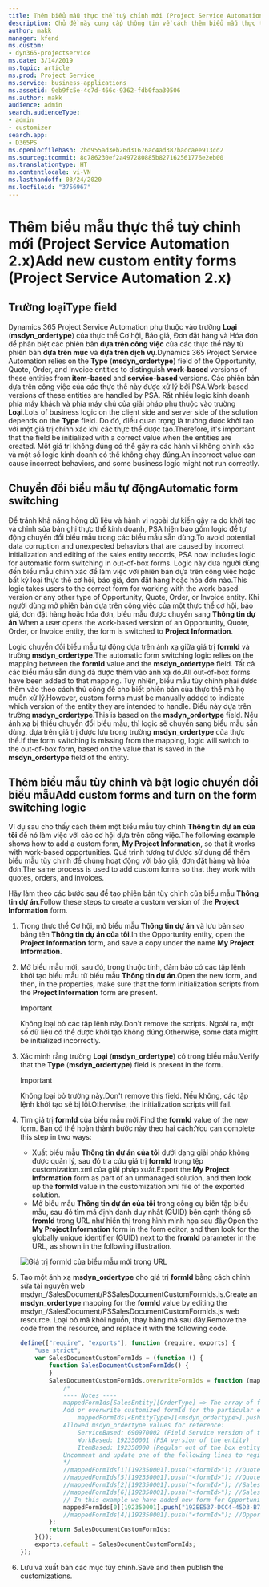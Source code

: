 ```yaml
---
title: Thêm biểu mẫu thực thể tuỳ chỉnh mới (Project Service Automation 2.x)
description: Chủ đề này cung cấp thông tin về cách thêm biểu mẫu thực thể tùy chỉnh cho cơ hội, báo giá, đơn đặt hàng hoặc hóa đơn trong Dynamics 365 Project Service Automation 2.x.
author: makk
manager: kfend
ms.custom:
- dyn365-projectservice
ms.date: 3/14/2019
ms.topic: article
ms.prod: Project Service
ms.service: business-applications
ms.assetid: 9eb9fc5e-4c7d-466c-9362-fdb0faa30506
ms.author: makk
audience: admin
search.audienceType:
- admin
- customizer
search.app:
- D365PS
ms.openlocfilehash: 2bd955ad3eb26d31676ac4ad387baccaee913cd2
ms.sourcegitcommit: 8c786230ef2a497280885b827162561776e2eb00
ms.translationtype: HT
ms.contentlocale: vi-VN
ms.lasthandoff: 03/24/2020
ms.locfileid: "3756967"
---
```

# <a name="add-new-custom-entity-forms-project-service-automation-2x"></a><span data-ttu-id="fef6d-103">Thêm biểu mẫu thực thể tuỳ chỉnh mới (Project Service Automation 2.x)</span><span class="sxs-lookup"><span data-stu-id="fef6d-103">Add new custom entity forms (Project Service Automation 2.x)</span></span>

## <a name="type-field"></a><span data-ttu-id="fef6d-104">Trường loại</span><span class="sxs-lookup"><span data-stu-id="fef6d-104">Type field</span></span> 

<span data-ttu-id="fef6d-105">Dynamics 365 Project Service Automation phụ thuộc vào trường **Loại** (**msdyn\_ordertype**) của thực thể Cơ hội, Báo giá, Đơn đặt hàng và Hóa đơn để phân biệt các phiên bản **dựa trên công việc** của các thực thể này từ phiên bản **dựa trên mục** và **dựa trên dịch vụ**.</span><span class="sxs-lookup"><span data-stu-id="fef6d-105">Dynamics 365 Project Service Automation relies on the **Type** (**msdyn\_ordertype**) field of the Opportunity, Quote, Order, and Invoice entities to distinguish **work-based** versions of these entities from **item-based** and **service-based** versions.</span></span> <span data-ttu-id="fef6d-106">Các phiên bản dựa trên công việc của các thực thể này được xử lý bởi PSA.</span><span class="sxs-lookup"><span data-stu-id="fef6d-106">Work-based versions of these entities are handled by PSA.</span></span> <span data-ttu-id="fef6d-107">Rất nhiều logic kinh doanh phía máy khách và phía máy chủ của giải pháp phụ thuộc vào trường **Loại**.</span><span class="sxs-lookup"><span data-stu-id="fef6d-107">Lots of business logic on the client side and server side of the solution depends on the **Type** field.</span></span> <span data-ttu-id="fef6d-108">Do đó, điều quan trọng là trường được khởi tạo với một giá trị chính xác khi các thực thể được tạo.</span><span class="sxs-lookup"><span data-stu-id="fef6d-108">Therefore, it's important that the field be initialized with a correct value when the entities are created.</span></span> <span data-ttu-id="fef6d-109">Một giá trị không đúng có thể gây ra các hành vi không chính xác và một số logic kinh doanh có thể không chạy đúng.</span><span class="sxs-lookup"><span data-stu-id="fef6d-109">An incorrect value can cause incorrect behaviors, and some business logic might not run correctly.</span></span>

## <a name="automatic-form-switching"></a><span data-ttu-id="fef6d-110">Chuyển đổi biểu mẫu tự động</span><span class="sxs-lookup"><span data-stu-id="fef6d-110">Automatic form switching</span></span>

<span data-ttu-id="fef6d-111">Để tránh khả năng hỏng dữ liệu và hành vi ngoài dự kiến gây ra do khởi tạo và chỉnh sửa bản ghi thực thể kinh doanh, PSA hiện bao gồm logic để tự động chuyển đổi biểu mẫu trong các biểu mẫu sẵn dùng.</span><span class="sxs-lookup"><span data-stu-id="fef6d-111">To avoid potential data corruption and unexpected behaviors that are caused by incorrect initialization and editing of the sales entity records, PSA now includes logic for automatic form switching in out-of-box forms.</span></span> <span data-ttu-id="fef6d-112">Logic này đưa người dùng đến biểu mẫu chính xác để làm việc với phiên bản dựa trên công việc hoặc bất kỳ loại thực thể cơ hội, báo giá, đơn đặt hàng hoặc hóa đơn nào.</span><span class="sxs-lookup"><span data-stu-id="fef6d-112">This logic takes users to the correct form for working with the work-based version or any other type of Opportunity, Quote, Order, or Invoice entity.</span></span> <span data-ttu-id="fef6d-113">Khi người dùng mở phiên bản dựa trên công việc của một thực thể cơ hội, báo giá, đơn đặt hàng hoặc hóa đơn, biểu mẫu được chuyển sang **Thông tin dự án**.</span><span class="sxs-lookup"><span data-stu-id="fef6d-113">When a user opens the work-based version of an Opportunity, Quote, Order, or Invoice entity, the form is switched to **Project Information**.</span></span>

<span data-ttu-id="fef6d-114">Logic chuyển đổi biểu mẫu tự động dựa trên ánh xạ giữa giá trị **formId** và trường **msdyn\_ordertype**.</span><span class="sxs-lookup"><span data-stu-id="fef6d-114">The automatic form switching logic relies on the mapping between the **formId** value and the **msdyn\_ordertype** field.</span></span> <span data-ttu-id="fef6d-115">Tất cả các biểu mẫu sẵn dùng đã được thêm vào ánh xạ đó.</span><span class="sxs-lookup"><span data-stu-id="fef6d-115">All out-of-box forms have been added to that mapping.</span></span> <span data-ttu-id="fef6d-116">Tuy nhiên, biểu mẫu tùy chỉnh phải được thêm vào theo cách thủ công để cho biết phiên bản của thực thể mà họ muốn xử lý.</span><span class="sxs-lookup"><span data-stu-id="fef6d-116">However, custom forms must be manually added to indicate which version of the entity they are intended to handle.</span></span> <span data-ttu-id="fef6d-117">Điều này dựa trên trường **msdyn\_ordertype**.</span><span class="sxs-lookup"><span data-stu-id="fef6d-117">This is based on the **msdyn\_ordertype** field.</span></span> <span data-ttu-id="fef6d-118">Nếu ánh xạ bị thiếu chuyển đổi biểu mẫu, thì logic sẽ chuyển sang biểu mẫu sẵn dùng, dựa trên giá trị được lưu trong trường **msdyn\_ordertype** của thực thể.</span><span class="sxs-lookup"><span data-stu-id="fef6d-118">If the form switching is missing from the mapping, logic will switch to the out-of-box form, based on the value that is saved in the **msdyn\_ordertype** field of the entity.</span></span>

## <a name="add-custom-forms-and-turn-on-the-form-switching-logic"></a><span data-ttu-id="fef6d-119">Thêm biểu mẫu tùy chỉnh và bật logic chuyển đổi biểu mẫu</span><span class="sxs-lookup"><span data-stu-id="fef6d-119">Add custom forms and turn on the form switching logic</span></span>

<span data-ttu-id="fef6d-120">Ví dụ sau cho thấy cách thêm một biểu mẫu tùy chỉnh **Thông tin dự án của tôi** để nó làm việc với các cơ hội dựa trên công việc.</span><span class="sxs-lookup"><span data-stu-id="fef6d-120">The following example shows how to add a custom form, **My Project Information**, so that it works with work-based opportunities.</span></span> <span data-ttu-id="fef6d-121">Quá trình tương tự được sử dụng để thêm biểu mẫu tùy chỉnh để chúng hoạt động với báo giá, đơn đặt hàng và hóa đơn.</span><span class="sxs-lookup"><span data-stu-id="fef6d-121">The same process is used to add custom forms so that they work with quotes, orders, and invoices.</span></span>

<span data-ttu-id="fef6d-122">Hãy làm theo các bước sau để tạo phiên bản tùy chỉnh của biểu mẫu **Thông tin dự án**.</span><span class="sxs-lookup"><span data-stu-id="fef6d-122">Follow these steps to create a custom version of the **Project Information** form.</span></span>

1. <span data-ttu-id="fef6d-123">Trong thực thể Cơ hội, mở biểu mẫu **Thông tin dự án** và lưu bản sao bằng tên **Thông tin dự án của tôi**.</span><span class="sxs-lookup"><span data-stu-id="fef6d-123">In the Opportunity entity, open the **Project Information** form, and save a copy under the name **My Project Information**.</span></span>
2. <span data-ttu-id="fef6d-124">Mở biểu mẫu mới, sau đó, trong thuộc tính, đảm bảo có các tập lệnh khởi tạo biểu mẫu từ biểu mẫu **Thông tin dự án**.</span><span class="sxs-lookup"><span data-stu-id="fef6d-124">Open the new form, and then, in the properties, make sure that the form initialization scripts from the **Project Information** form are present.</span></span> 

    > [!IMPORTANT]
    > <span data-ttu-id="fef6d-125">Không loại bỏ các tập lệnh này.</span><span class="sxs-lookup"><span data-stu-id="fef6d-125">Don't remove the scripts.</span></span> <span data-ttu-id="fef6d-126">Ngoài ra, một số dữ liệu có thể được khởi tạo không đúng.</span><span class="sxs-lookup"><span data-stu-id="fef6d-126">Otherwise, some data might be initialized incorrectly.</span></span>

3. <span data-ttu-id="fef6d-127">Xác minh rằng trường **Loại** (**msdyn\_ordertype**) có trong biểu mẫu.</span><span class="sxs-lookup"><span data-stu-id="fef6d-127">Verify that the **Type** (**msdyn\_ordertype**) field is present in the form.</span></span> 

    > [!IMPORTANT]
    > <span data-ttu-id="fef6d-128">Không loại bỏ trường này.</span><span class="sxs-lookup"><span data-stu-id="fef6d-128">Don't remove this field.</span></span> <span data-ttu-id="fef6d-129">Nếu không, các tập lệnh khởi tạo sẽ bị lỗi.</span><span class="sxs-lookup"><span data-stu-id="fef6d-129">Otherwise, the initialization scripts will fail.</span></span>

4. <span data-ttu-id="fef6d-130">Tìm giá trị **formId** của biểu mẫu mới.</span><span class="sxs-lookup"><span data-stu-id="fef6d-130">Find the **formId** value of the new form.</span></span> <span data-ttu-id="fef6d-131">Bạn có thể hoàn thành bước này theo hai cách:</span><span class="sxs-lookup"><span data-stu-id="fef6d-131">You can complete this step in two ways:</span></span>

    - <span data-ttu-id="fef6d-132">Xuất biểu mẫu **Thông tin dự án của tôi** dưới dạng giải pháp không được quản lý, sau đó tra cứu giá trị **formId** trong tệp customization.xml của giải pháp xuất.</span><span class="sxs-lookup"><span data-stu-id="fef6d-132">Export the **My Project Information** form as part of an unmanaged solution, and then look up the **formId** value in the customization.xml file of the exported solution.</span></span>
    - <span data-ttu-id="fef6d-133">Mở biểu mẫu **Thông tin dự án của tôi** trong công cụ biên tập biểu mẫu, sau đó tìm mã định danh duy nhất (GUID) bên cạnh thông số **fromId** trong URL như hiển thị trong hình minh họa sau đây.</span><span class="sxs-lookup"><span data-stu-id="fef6d-133">Open the **My Project Information** form in the form editor, and then look for the globally unique identifier (GUID) next to the **fromId** parameter in the URL, as shown in the following illustration.</span></span>

    ![Giá trị formId của biểu mẫu mới trong URL](media/how-to-add-custom-forms-in-v2.0.png)

5. <span data-ttu-id="fef6d-135">Tạo một ánh xạ **msdyn\_ordertype** cho giá trị **formId** bằng cách chỉnh sửa tài nguyên web msdyn\_/SalesDocument/PSSalesDocumentCustomFormIds.js.</span><span class="sxs-lookup"><span data-stu-id="fef6d-135">Create an **msdyn\_ordertype** mapping for the **formId** value by editing the msdyn\_/SalesDocument/PSSalesDocumentCustomFormIds.js web resource.</span></span> <span data-ttu-id="fef6d-136">Loại bỏ mã khỏi nguồn, thay bằng mã sau đây.</span><span class="sxs-lookup"><span data-stu-id="fef6d-136">Remove the code from the resource, and replace it with the following code.</span></span>

    ```javascript
    define(["require", "exports"], function (require, exports) {
        "use strict";
        var SalesDocumentCustomFormIds = (function () {
            function SalesDocumentCustomFormIds() {
            }
            SalesDocumentCustomFormIds.overwriteFormIds = function (mappedFormIds) {
                /*
                ---- Notes ----
                mappedFormIds[SalesEntity][OrderType] => The array of forms IDs that support particular entity and order type
                Add or overwrite customized formId for the particular entity and order type by calling:
                    mappedFormIds[<EntityType>][<msdyn_ordertype>].push("<formId>");
                Allowed msdyn_ordertype values for reference:
                    ServiceBased: 690970002 (Field Service version of the entity)
                    WorkBased: 192350001 (PSA version of the entity)
                    ItemBased: 192350000 (Regular out of the box entity)
                Uncomment and update one of the following lines to register custom PSA form for required entity:
                */      
                //mappedFormIds[1][192350001].push("<formId>"); //Quote
                //mappedFormIds[5][192350001].push("<formId>"); //Quote Line
                //mappedFormIds[2][192350001].push("<formId>"); //Sales Order
                //mappedFormIds[6][192350001].push("<formId>"); //Sales Order Line
                // In this example we have added new form for Opportunity
                mappedFormIds[0][192350001].push("192EE537-DCC4-45D3-B7AF-EA694B9113D2"); //Opportunity
                //mappedFormIds[4][192350001].push("<formId>"); //Opportunity Line
            };
            return SalesDocumentCustomFormIds;
        }());
        exports.default = SalesDocumentCustomFormIds;
    });
    ```

6. <span data-ttu-id="fef6d-137">Lưu và xuất bản các mục tùy chỉnh.</span><span class="sxs-lookup"><span data-stu-id="fef6d-137">Save and then publish the customizations.</span></span>
